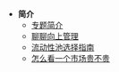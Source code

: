 <!-- _sidebar.md -->

* **简介**
  * [专题简介](/soft-skill/home.md)
  * [聊聊向上管理](/soft-skill/managing-up.md)
  * [流动性池选择指南](/soft-skill/liquidity-pool-choose-guide.md)
  * [怎么看一个市场贵不贵](/soft-skill/怎么看一个市场贵不贵.md)
